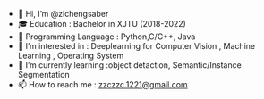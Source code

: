- 👋 Hi, I’m @zichengsaber
- 🎓 Education : Bachelor in XJTU (2018-2022)
- 🔨 Programming Language : Python,C/C++, Java
- 👀 I’m interested in : Deeplearning for Computer Vision , Machine Learning , Operating System
- 🌱 I’m currently learning :object detaction, Semantic/Instance Segmentation
- 📫 How to reach me : zzczzc.1221@gmail.com

<!---
zichengsaber/zichengsaber is a ✨ special ✨ repository because its `README.md` (this file) appears on your GitHub profile.
You can click the Preview link to take a look at your changes.
--->
